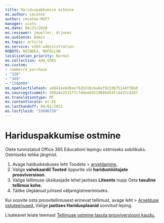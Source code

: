 ```yaml
---
title: Hariduspakkumise ostmine
ms.author: cmcatee
author: cmcatee-MSFT
manager: scotv
ms.date: 04/21/2020
ms.reviewer: jmueller, drjones
ms.audience: Admin
ms.topic: article
ms.service: o365-administration
ROBOTS: NOINDEX, NOFOLLOW
localization_priority: Normal
ms.collection: Adm_O365
ms.custom:
- commerce_purchase
- "328"
- "369"
- "1500009"
ms.openlocfilehash: a4841ee6d0ae782b310c6a6ef9233675144ff6bd
ms.sourcegitcommit: 540a4e2515f7cfddee65519046454fc4437cd287
ms.translationtype: MT
ms.contentlocale: et-EE
ms.lasthandoff: 08/01/2021
ms.locfileid: "53686738"
---
```

# <a name="how-to-purchase-an-education-offer"></a>Hariduspakkumise ostmine

Olete tunnistatud Office 365 Educationi lepingu ostmiseks sobilikuks. Ostmiseks tehke järgmist.
  
1. Avage halduskeskuses leht  Toodete \> [arveldamine.](https://go.microsoft.com/fwlink/p/?linkid=842054)
2. Valige **vahekaardil Tooted** õppurite või **haridustöötajate prooviversioon.**
3. Valige tellimuse üksikasjade lehel jaotises **Litsents** nupp Osta **tasuline tellimus kohe.**
4. Täitke ülejäänud juhised väljaregistreerimiseks.

Kui soovite osta proovitellimusest erinevat tellimust,  avage leht \> [Arvelduse ostuteenused.](https://go.microsoft.com/fwlink/p/?linkid=868433) Valige **jaotises Haridusplaanid** soovitud leping.

Lisateavet leiate teemast [Tellimuse ostmine tasuta prooviversiooni kaudu.](/microsoft-365/commerce/try-or-buy-microsoft-365#buy-a-subscription-from-your-free-trial)